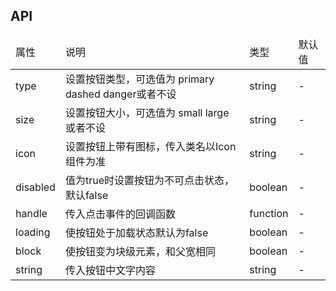 ## API
<table>
    <thead>
        <tr>
            <td>
                属性
            </td>
            <td>
                说明
            </td>
            <td>
                类型
            </td>
            <td>
                默认值
            </td>
        </tr>
    </thead>
    <tbody>
        <tr>
            <td>
                type
            </td>
            <td>
                设置按钮类型，可选值为 primary dashed danger或者不设
            </td>
            <td>
                string
            </td>
            <td>
                -
            </td>
        </tr>
        <tr>    
            <td>
                size
            </td>
            <td>
                设置按钮大小，可选值为 small large 或者不设
            </td>
            <td>
                string
            </td>
            <td>
                -
            </td>
        </tr>
        <tr>    
            <td>
                icon
            </td>
            <td>
                设置按钮上带有图标，传入类名以Icon组件为准
            </td>
            <td>
                string
            </td>
            <td>
                -
            </td>
        </tr>
        <tr>    
            <td>
                disabled
            </td>
            <td>
                值为true时设置按钮为不可点击状态，默认false
            </td>
            <td>
                boolean
            </td>
            <td>
                -
            </td>
        </tr>
        <tr>    
            <td>
                handle
            </td>
            <td>
                传入点击事件的回调函数
            </td>
            <td>
                function
            </td>
            <td>
                -
            </td>
        </tr>
        <tr>    
            <td>
                loading
            </td>
            <td>
                使按钮处于加载状态默认为false
            </td>
            <td>
                boolean
            </td>
            <td>
                -
            </td>
        </tr>
        <tr>    
            <td>
                block
            </td>
            <td>
                使按钮变为块级元素，和父宽相同
            </td>
            <td>
                boolean
            </td>
            <td>
                -
            </td>
        </tr>
        <tr>    
            <td>
                string
            </td>
            <td>
                传入按钮中文字内容
            </td>
            <td>
                string
            </td>
            <td>
                -
            </td>
        </tr>
    </tbody>
</table>